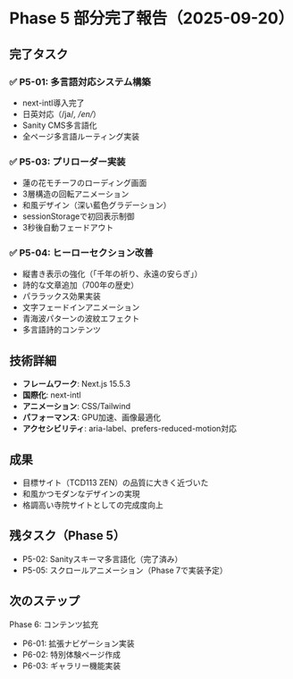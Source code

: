 # Phase 5 部分完了報告（2025-09-20）

## 完了タスク

### ✅ P5-01: 多言語対応システム構築
- next-intl導入完了
- 日英対応（/ja/*, /en/*）
- Sanity CMS多言語化
- 全ページ多言語ルーティング実装

### ✅ P5-03: プリローダー実装
- 蓮の花モチーフのローディング画面
- 3層構造の回転アニメーション
- 和風デザイン（深い藍色グラデーション）
- sessionStorageで初回表示制御
- 3秒後自動フェードアウト

### ✅ P5-04: ヒーローセクション改善
- 縦書き表示の強化（「千年の祈り、永遠の安らぎ」）
- 詩的な文章追加（700年の歴史）
- パララックス効果実装
- 文字フェードインアニメーション
- 青海波パターンの波紋エフェクト
- 多言語詩的コンテンツ

## 技術詳細
- **フレームワーク**: Next.js 15.5.3
- **国際化**: next-intl
- **アニメーション**: CSS/Tailwind
- **パフォーマンス**: GPU加速、画像最適化
- **アクセシビリティ**: aria-label、prefers-reduced-motion対応

## 成果
- 目標サイト（TCD113 ZEN）の品質に大きく近づいた
- 和風かつモダンなデザインの実現
- 格調高い寺院サイトとしての完成度向上

## 残タスク（Phase 5）
- P5-02: Sanityスキーマ多言語化（完了済み）
- P5-05: スクロールアニメーション（Phase 7で実装予定）

## 次のステップ
Phase 6: コンテンツ拡充
- P6-01: 拡張ナビゲーション実装
- P6-02: 特別体験ページ作成
- P6-03: ギャラリー機能実装
